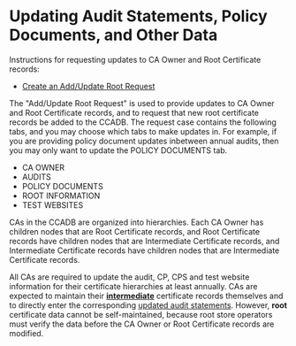 # Updating Audit Statements, Policy Documents, and Other Data #

Instructions for requesting updates to CA Owner and Root Certificate records:
* [Create an Add/Update Root Request](https://docs.google.com/document/d/1ttmeeqO6WxDWe_deDNsGUgDO_LpsvoduFNZeHHMw_f8/edit?usp=sharing)

The "Add/Update Root Request" is used to provide updates to CA Owner and Root Certificate records, and to request that new root certificate records be added to the CCADB. The request case contains the following tabs, and you may choose which tabs to make updates in. For example, if you are providing policy document updates inbetween annual audits, then you may only want to update the POLICY DOCUMENTS tab.
* CA OWNER
* AUDITS
* POLICY DOCUMENTS
* ROOT INFORMATION
* TEST WEBSITES

CAs in the CCADB are organized into hierarchies. Each CA Owner has children
nodes that are Root Certificate records, and Root Certificate records have children
nodes that are Intermediate Certificate records, and Intermediate Certificate
records have children nodes that are Intermediate Certificate records. 

All CAs are required to update the audit, CP, CPS and test website information
for their certificate hierarchies at least annually. CAs are expected to
maintain their [**intermediate**](intermediates) certificate records themselves
and to directly enter the corresponding [updated audit
statements](fields#audit-information). However, **root** certificate data
cannot be self-maintained, because root store operators must verify the data 
before the CA Owner or Root Certificate records are modified.



